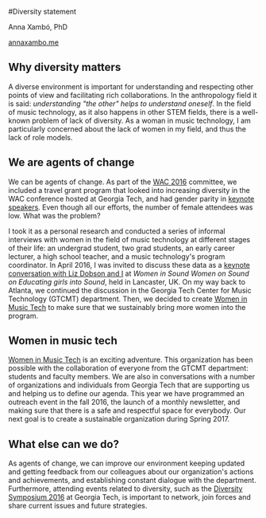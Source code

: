 #Diversity statement

Anna Xambó, PhD 

[annaxambo.me](http://annaxambo.me)

## Why diversity matters

A diverse environment is important for understanding and respecting other points of view and facilitating rich collaborations. In the anthropology field it is said: *understanding "the other" helps to understand oneself*. In the field of music technology, as it also happens in other STEM fields, there is a well-known problem of lack of diversity. As a woman in music technology, I am particularly concerned about the lack of women in my field, and thus the lack of role models. 

## We are agents of change

We can be agents of change. As part of the [WAC 2016](http://webaudio.gatech.edu/) committee, we included a travel grant program that looked into increasing diversity in the WAC conference hosted at Georgia Tech, and had gender parity in [keynote speakers](http://webaudio.gatech.edu/keynotes). Even though all our efforts, the number of female attendees was low. What was the problem?

I took it as a personal research and conducted a series of informal interviews with women in the field of music technology at different stages of their life: an undergrad student, two grad students, an early career lecturer, a high school teacher, and a music technology's program coordinator. In April 2016, I was invited to discuss these data as a [keynote conversation with Liz Dobson and I](http://wiswos.bitbucket.org/index.html%3Fp=435.html) at *Women in Sound Women on Sound on Educating girls into Sound*, held in Lancaster, UK. On my way back to Atlanta, we continued the discussion in the Georgia Tech Center for Music Technology (GTCMT) department. Then, we decided to create [Women in Music Tech](http://www.gtcmt.gatech.edu/) to make sure that we sustainably bring more women into the program.

## Women in music tech

[Women in Music Tech](http://www.gtcmt.gatech.edu/womeninmusictech) is an exciting adventure. This organization has been possible with the collaboration of everyone from the GTCMT department: students and faculty members. We are also in conversations with a number of organizations and individuals from Georgia Tech that are supporting us and helping us to define our agenda. This year we have programmed an outreach event in the fall 2016, the launch of a monthly newsletter, and making sure that there is a safe and respectful space for everybody. Our next goal is to create a sustainable organization during Spring 2017. 

## What else can we do?

As agents of change, we can improve our environment keeping updated and getting feedback from our colleagues about our organization's actions and achievements, and establishing constant dialogue with the department. Furthermore, attending events related to diversity, such as the [Diversity Symposium 2016](http://www.diversity.gatech.edu/diversitysymposium) at Georgia Tech, is important to network, join forces and share current issues and future strategies. 
